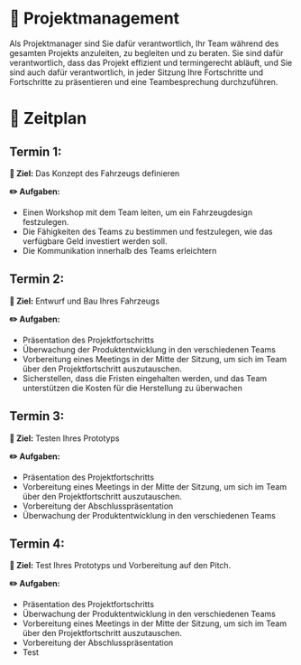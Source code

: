 # :briefcase: Projektmanagement

Als Projektmanager sind Sie dafür verantwortlich, Ihr Team während des gesamten Projekts anzuleiten, zu begleiten und zu beraten.
Sie sind dafür verantwortlich, dass das Projekt effizient und termingerecht abläuft, und Sie sind auch dafür verantwortlich, in jeder Sitzung Ihre Fortschritte und Fortschritte zu präsentieren und eine Teambesprechung durchzuführen.

# :date: Zeitplan

## Termin 1:

**:dart: Ziel:** Das Konzept des Fahrzeugs definieren

**:pencil2: Aufgaben:**
- Einen Workshop mit dem Team leiten, um ein Fahrzeugdesign festzulegen.
- Die Fähigkeiten des Teams zu bestimmen und festzulegen, wie das verfügbare Geld investiert werden soll.
- Die Kommunikation innerhalb des Teams erleichtern

## Termin 2:
**:dart: Ziel:** Entwurf und Bau Ihres Fahrzeugs

**:pencil2: Aufgaben:**
- Präsentation des Projektfortschritts 
- Überwachung der Produktentwicklung in den verschiedenen Teams
- Vorbereitung eines Meetings in der Mitte der Sitzung, um sich im Team über den Projektfortschritt auszutauschen.
- Sicherstellen, dass die Fristen eingehalten werden, und das Team unterstützen die Kosten für die Herstellung zu überwachen

## Termin 3:
**:dart: Ziel:** Testen Ihres Prototyps

**:pencil2: Aufgaben:**
- Präsentation des Projektfortschritts 
- Vorbereitung eines Meetings in der Mitte der Sitzung, um sich im Team über den Projektfortschritt auszutauschen.
- Vorbereitung der Abschlusspräsentation
- Überwachung der Produktentwicklung in den verschiedenen Teams


## Termin 4:
**:dart: Ziel:** Test Ihres Prototyps und Vorbereitung auf den Pitch.

**:pencil2: Aufgaben:**
- Präsentation des Projektfortschritts
- Überwachung der Produktentwicklung in den verschiedenen Teams
- Vorbereitung eines Meetings in der Mitte der Sitzung, um sich im Team über den Projektfortschritt auszutauschen.
- Vorbereitung der Abschlusspräsentation
- Test